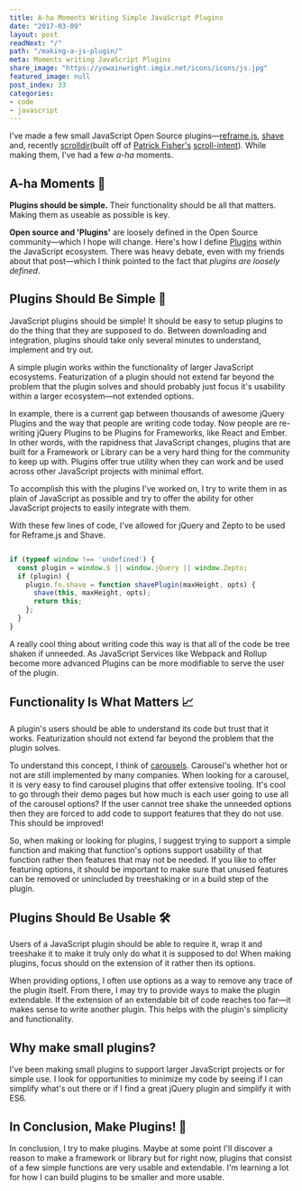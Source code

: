 ```yaml
---
title: A-ha Moments Writing Simple JavaScript Plugins
date: "2017-03-09"
layout: post
readNext: "/"
path: "/making-a-js-plugin/"
meta: Moments writing JavaScript Plugins
share_image: "https://yowainwright.imgix.net/icons/icons/js.jpg"
featured_image: null
post_index: 33
categories:
- code
- javascript
---
```


I've made a few small JavaScript Open Source plugins—[reframe.js](https://dollarshaveclub.github.io/reframe.js/), [shave](https://dollarshaveclub.github.io/shave/) and, recently [scrolldir](https://github.com/dollarshaveclub/scrolldir)(built off of [Patrick Fisher's](https://github.com/pwfisher) [scroll-intent](https://github.com/pwfisher/scroll-intent.js)). While making them, I've had a few _a-ha_ moments. 

## A-ha Moments 💭
**Plugins should be simple.** Their functionality should be all that matters. Making them as useable as possible is key. 

**Open source and 'Plugins'** are loosely defined in the Open Source community—which I hope will change. Here's how I define [Plugins](https://jeffry.in/4-categories-js-projects/) within the JavaScript ecosystem. There was heavy debate, even with my friends about that post—which I think pointed to the fact that _plugins are loosely defined_.

## Plugins Should Be Simple 💁

JavaScript plugins should be simple! It should be easy to setup plugins to do the thing that they are supposed to do. Between downloading and integration, plugins should take only several minutes to understand, implement and try out.

A simple plugin works within the functionality of larger JavaScript ecosystems. Featurization of a plugin should not extend far beyond the problem that the plugin solves and should probably just focus it's usability within a larger ecosystem—not extended options.

In example, there is a current gap between thousands of awesome jQuery Plugins and the way that people are writing code today. Now people are re-writing jQuery Plugins to be Plugins for Frameworks, like React and Ember. In other words, with the rapidness that JavaScript changes, plugins that are built for a Framework or Library can be a very hard thing for the community to keep up with. Plugins offer true utility when they can work and be used across other JavaScript projects with minimal effort.

To accomplish this with the plugins I've worked on, I try to write them in as plain of JavaScript as possible and try to offer the ability for other JavaScript projects to easily integrate with them.

With these few lines of code, I've allowed for jQuery and Zepto to be used for Reframe.js and Shave.

```javaScript

if (typeof window !== 'undefined') {
  const plugin = window.$ || window.jQuery || window.Zepto;
  if (plugin) {
    plugin.fn.shave = function shavePlugin(maxHeight, opts) {
      shave(this, maxHeight, opts);
      return this;
    };
  }
}

```

A really cool thing about writing code this way is that all of the code be tree shaken if unneeded. As JavaScript Services like Webpack and Rollup become more advanced Plugins can be more modifiable to serve the user of the plugin.

## Functionality Is What Matters 📈

A plugin's users should be able to understand its code but trust that it works. Featurization should not extend far beyond the problem that the plugin solves. 

To understand this concept, I think of [carousels](http://shouldiuseacarousel.com/). Carousel's whether hot or not are still implemented by many companies. When looking for a carousel, it is very easy to find carousel plugins that offer extensive tooling. It's cool to go through their demo pages but how much is each user going to use all of the carousel options? If the user cannot tree shake the unneeded options then they are forced to add code to support features that they do not use. This should be improved!

So, when making or looking for plugins, I suggest trying to support a simple function and making that function's options support usability of that function rather then features that may not be needed. If you like to offer featuring options, it should be important to make sure that unused features can be removed or unincluded by treeshaking or in a build step of the plugin.

## Plugins Should Be Usable 🛠

Users of a JavaScript plugin should be able to require it, wrap it and treeshake it to make it truly only do what it is supposed to do! When making plugins, focus should on the extension of it rather then its options. 

When providing options, I often use options as a way to remove any trace of the plugin itself. From there, I may try to provide ways to make the plugin extendable. If the extension of an extendable bit of code reaches too far—it makes sense to write another plugin. This helps with the plugin's simplicity and functionality. 

## Why make small plugins? 
I've been making small plugins to support larger JavaScript projects or for simple use. I look for opportunities to minimize my code by seeing if I can simplify what's out there or if I find a great jQuery plugin and simplify it with ES6. 

## In Conclusion, Make Plugins! 🚀

In conclusion, I try to make plugins. Maybe at some point I'll discover a reason to make a framework or library but for right now, plugins that consist of a few simple functions are very usable and extendable. I'm learning a lot for how I can build plugins to be smaller and more usable. 





